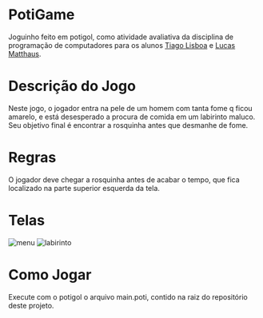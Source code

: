 # PotiGame
Joguinho feito em potigol, como atividade avaliativa da disciplina de 
programação de computadores para os alunos [Tiago Lisboa](https://github.com/TiagoLisboa) e 
[Lucas Matthaus](https://github.com/LuckyShard).

# Descrição do Jogo
Neste jogo, o jogador entra na pele de um homem com tanta fome q ficou amarelo, e está desesperado a procura de comida em
um labirinto maluco. Seu objetivo final é encontrar a rosquinha antes que desmanhe de fome.

# Regras
O jogador deve chegar a rosquinha antes de acabar o tempo, que fica localizado na parte superior esquerda da tela.

# Telas
![menu](https://user-images.githubusercontent.com/6991359/28648244-cac6eb12-7242-11e7-8bce-7f59fe4d6ee9.png)
![labirinto](https://user-images.githubusercontent.com/6991359/28648248-ce85ebcc-7242-11e7-9792-5f365adb0c39.png)

# Como Jogar
Execute com o potigol o arquivo main.poti, contido na raiz do repositório deste projeto.
